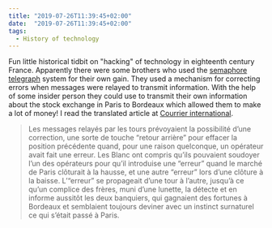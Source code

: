 ```yaml
---
title: "2019-07-26T11:39:45+02:00"
date:  "2019-07-26T11:39:45+02:00"
tags:
  - History of technology
---
```


Fun little historical tidbit on "hacking" of technology in eighteenth century France. Apparently there were some brothers who used the [semaphore telegraph](https://en.wikipedia.org/wiki/Semaphore_telegraph) system for their own gain. They used a mechanism for correcting errors when messages were relayed to transmit information. With the help of some insider person they could use to transmit their own information about the stock exchange in Paris to Bordeaux which allowed them to make a lot of money! I read the translated article at [Courrier international](https://www.courrierinternational.com/article/histoire-les-premiers-hackers-etaient-francais).

> Les messages relayés par les tours prévoyaient la possibilité d’une correction, une sorte de touche “retour arrière” pour effacer la position précédente quand, pour une raison quelconque, un opérateur avait fait une erreur. Les Blanc ont compris qu’ils pouvaient soudoyer l’un des opérateurs pour qu’il introduise une “erreur” quand le marché de Paris clôturait à la hausse, et une autre “erreur” lors d’une clôture à la baisse. L’“erreur” se propageait d’une tour à l’autre, jusqu’à ce qu’un complice des frères, muni d’une lunette, la détecte et en informe aussitôt les deux banquiers, qui gagnaient des fortunes à Bordeaux et semblaient toujours deviner avec un instinct surnaturel ce qui s’était passé à Paris.
